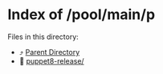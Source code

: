 
# Index of /pool/main/p
Files in this directory:
- ⤴ [Parent Directory](../)
- 📁 [puppet8-release/](puppet8-release)
